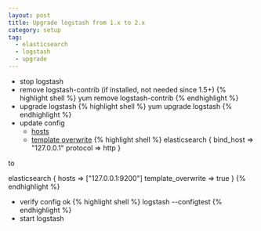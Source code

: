 ```yaml
---
layout: post
title: Upgrade logstash from 1.x to 2.x
category: setup
tag:
  - elasticsearch
  - logstash
  - upgrade
---
```


*  stop logstash
* remove logstash-contrib (if installed, not needed since 1.5+)
{% highlight shell %}
yum remove logstash-contrib
{% endhighlight %}
* upgrade logstash
{% highlight shell %}
yum upgrade logstash
{% endhighlight %}
* update config
  - [hosts](https://www.elastic.co/guide/en/logstash/current/plugins-outputs-elasticsearch.html#plugins-outputs-elasticsearch-hosts)
  - [template overwrite](https://www.elastic.co/guide/en/logstash/current/_upgrading_logstash_and_elasticsearch_to_2_0.html)
{% highlight shell %}
elasticsearch {
  bind_host => "127.0.0.1"
  protocol => http
}

to

elasticsearch {
  hosts => ["127.0.0.1:9200"]
  template_overwrite => true
}
{% endhighlight %}
* verify config ok
{% highlight shell %}
logstash --configtest
{% endhighlight %}
* start logstash

